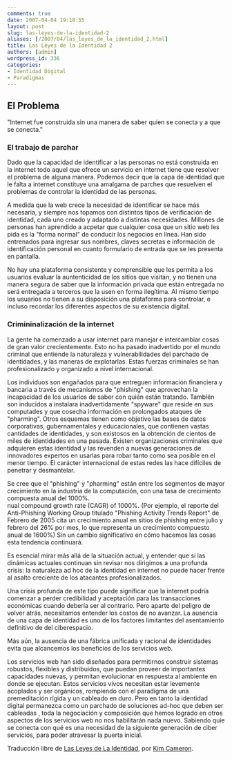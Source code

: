 ```yaml
---
comments: true
date: 2007-04-04 19:18:55
layout: post
slug: las-leyes-de-la-identidad-2
aliases: [/2007/04/las_leyes_de_la_identidad_2.html]
title: Las Leyes de la Identidad 2
authors: [admin]
wordpress_id: 336
categories:
- Identidad Digital
- Paradigmas
---
```


## El Problema

"Internet fue construida sin una manera de saber quien se conecta y a que se conecta."

### El trabajo de parchar

Dado que la capacidad de identificar a las personas no está construida en la internet todo aquel que ofrece un servicio en internet tiene que resolver el problema de alguna manera. Podemos decir que la capa de identidad que le falta a internet constituye una amalgama de parches que resuelven el problemas de controlar la identidad de las personas.

A medida que la web crece la necesidad de identificar se hace más necesaria, y siempre nos topamos con distintos tipos de verificación de identidad, cada uno creado y adaptado a distintas necesidades. Millones de personas han aprendido a acpetar que cualquier cosa que un sitio web les pida es la "forma normal" de conducir los negocios en línea. Han sido entrenados para ingresar sus nombres, claves secretas e información de identificación personal en cuanto formulario de entrada que se les presenta en pantalla.

No hay una plataforma consistente y comprensible que les permita a los usuarios evaluar la auntenticidad de los sitios que visitan, y no tienen una manera segura de saber que la información privada que están entregada no será entregada a terceros que la usen en forma ilegítima. Al mismo tiempo los usuarios no tienen a su disposición una plataforma para controlar, e incluso recordar los diferentes aspectos de su existencia digital.

### Crimininalización de la internet

La gente ha comenzado a usar internet para manejar e intercambiar cosas de gran valor crecientemente. Esto no ha pasado inadvertido por el mundo criminal que entiende la naturaleza y vulnerabilidades del parchado de identidades, y las maneras de explotarlas. Estas fuerzas criminales se han profesionalizado y organizado a nivel internacional.

Los individuos son engañados para que entreguen información financiera y bancaria a través de mecanismos de "phishing" que aprovechan la incapacidad de los usuarios de saber con quién están tratando. También son inducidos a instalara inadvertidamente "spyware" que reside en sus computades y que cosecha información en prolongados ataques de "pharming". Otros esquemas tienen como objetivo las bases de datos corporativas, gubernamentales y educacionales, que contienen vastas cantidades de identidades, y son existosos en la obtención de cientos de miles de identidades en una pasada. Existen organizaciones criminales que adquieren estas identidad y las revenden a nuevas generaciones de innovadores expertos en usarlas para robar tanto como sea posible en el menor tiempo. El carácter internacional de estas redes las hace difíciles de penetrar y desmantelar.

Se cree que el "phishing" y "pharming" están entre los segmentos de mayor crecimiento en la industria de la computación, con una tasa de crecimiento compuesta anual del 1000%.  
nual compound growth rate (CAGR) of 1000%. (Por ejemplo, el reporte del Anti-Phishing Working Group titulado "Phishing Activity Trends Report" de Febrero de 2005 cita un crecimiento anual en sitios de phishing entre julio y febrero del 26% por mes, lo que representa un crecimiento compuesto anual de 1600%) Sin un cambio significativo en cómo hacemos las cosas esta tendencia continuará.

Es esencial mirar más allá de la situación actual, y entender que si las dinámicas actuales continuan sin revisar nos dirigimos a una profunda crisis: la naturaleza ad hoc de la identidad en internet no puede hacer frente al asalto creciente de los atacantes profesionalizados.

Una crisis profunda de este tipo puede significar que la internet podría comenzar a perder credibilidad y aceptación para las transacciones económicas cuando debería ser al contrario. Pero aparte del peligro de volver atrás, necesitamos entender los costos de no avanzar. La ausencia de una capa de identidad es uno de los factores limitantes del asentamiento definitivo de del ciberespacio.

Más aún, la ausencia de una fábrica unificada y racional de identidades evita que alcancemos los beneficios de los servicios web.  

Los servicios web han sido diseñados para permitirnos construir sistemas robustos, flexibles y distribuidos, que puedan proveer de importantes capacidades nuevas, y permitan evolucionar en respuesta al ambiente en donde se ejecutan. Estos servicios vivos necesitan estar levemente acoplados y ser orgánicos, rompiendo con el paradigma de una premeditación rígida y un cableado en duro. Pero en tanto la identidad digital permanezca como un parchado de soluciones ad-hoc que deben ser cableadas
, toda la negociación y composición que hemos logrado en otros aspectos de los servicios web no nos habilitarán nada nuevo. Sabiendo quie se conecta con qué es una necesidad de la siguiente generación de ciber servicios, para poder atravesar la puerta inicial.

Traducción libre de [Las Leyes de La Identidad](http://www.identityblog.com/?page_id=352/), por [Kim Cameron](http://www.identityblog.com/).

  




